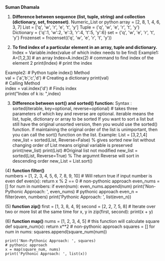 **Suman Dhamala**
1. **Difference between sequence (list, tuple, string) and collection (dictionary, set, frozenset)**.
 	Numeric_List or python array = [2, 8, 1, 4, 6, 3, 7] 
	       List = ['q', 'w', 'r', 'e', 't', 'y'] 
	       Tuple = ('q', 'w', 'e', 'r', 't', 'y') 
	       Dictionary = {'q':1, 'w':2, 'e':3, 'r':4, 't':5, 'y':6} 
                    set = {'q', 'w', 'e', 'r', 't', 'y'} 
                    Frozenset = frozenset(('q', 'w', 'e', 'r', 't', 'y')) 
	        
2. **To find index of a particular element in an array, tuple and dictionary.**
Index = Variable.index(value of which index needs to be find)
Example1:    A=[1,2,3] # an array 
            Index=A.index(2) # command to find index of the element 2
            print(Index)      # print the index 
            
Example2:  # Python tuple index() Method  
          val = ('a','b','c','d')   # Creating a dictionary 
          print(val)  
          # Calling Method  
          index = val.index('d')  # Finds index  
          print("Index of k is: ",index)  
          
          
3) **Difference between sort() and sorted() function:**
 Syntax : sorted(iterable, key=optional, reverse=optional) # takes three parameters of which key and reverse are optional.
 	iterable means the list, tuple, dictionary or array to be sorted
 If you want to sort a list but still have the original unsorted version, then you would use the sorted() function. 
 If maintaining the original order of the list is unimportant, then you can call the sort() function on the list.
 Example: 	List = [3,2,1,4]
	new_list = sorted(List, Reverse=False) % gives sorted new list without changing order of List means original variable is preserved
	print(new_list)
	print(List) #Original list not modified 
	new_list = sorted(List, Reverse=True) % The argumnt Reverse will sort in descending order
            new_List = List.sort()
	    
(4) **function filter()**	    
	numbers = [1, 2, 3, 4, 5, 6, 7, 8, 9, 10]
	# Will return true if input number is even
	def even(x):
    		return x % 2 == 0
	# non-pythonic approach
	even_nums = []
	for num in numbers:
    		if even(num):
        	even_nums.append(num) 
	print('Non-Pythonic Approach: ', even_nums)
	# pythonic approach
	even_n = filter(even, numbers)
	print('Pythonic Approach: ', list(even_n))
	
(5) **function zip()**
       first = [1, 3, 8, 4, 9]
	second = [2, 2, 7, 5, 8]
	# Iterate over two or more list at the same time
	for x, y in zip(first, second):
    	print(x + y)
	
(6) **function map()**
     nums = [1, 2, 3, 4, 5]
	# this function will calculate square
	def square_num(x): 
   		 return x**2
	# non-pythonic approach
	squares = []
	for num in nums:
    	squares.append(square_num(num))
 
	print('Non-Pythonic Approach: ', squares)
	# pythonic approach
	x = map(square_num, nums)
	print('Pythonic Approach: ', list(x))


